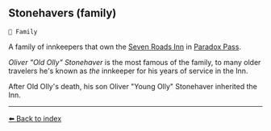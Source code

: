 ## Stonehavers (family)

`🪪 Family`

A family of innkeepers that own the [Seven Roads Inn](../refs/seven_roads_inn.md) in [Paradox Pass](../refs/paradox_pass.md).

_Oliver "Old Olly" Stonehaver_ is the most famous of the family, to many older travelers he's known as *the* innkeeper for his years of service in the Inn.

After Old Olly's death, his son Oliver "Young Olly" Stonehaver inherited the Inn.


----------
[⬅️ Back to index](/#3d30_s)